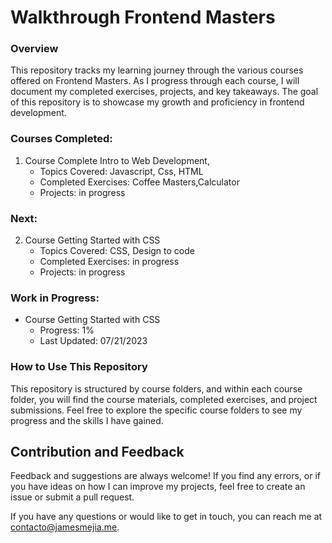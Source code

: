 # Walkthrough Frontend Masters

### Overview

This repository tracks my learning journey through the various courses offered on Frontend Masters. As I progress through each course, I will document my completed exercises, projects, and key takeaways. The goal of this repository is to showcase my growth and proficiency in frontend development.

### Courses Completed:

1. Course Complete Intro to Web Development,
    - Topics Covered: Javascript, Css, HTML
    - Completed Exercises: Coffee Masters,Calculator
    - Projects: in progress

### Next:

2. Course Getting Started with CSS 
    - Topics Covered: CSS, Design to code
    - Completed Exercises: in progress
    - Projects: in progress

### Work in Progress:

- Course Getting Started with CSS 
    - Progress: 1%
    - Last Updated: 07/21/2023

### How to Use This Repository

This repository is structured by course folders, and within each course folder, you will find the course materials, completed exercises, and project submissions. Feel free to explore the specific course folders to see my progress and the skills I have gained.

## Contribution and Feedback

Feedback and suggestions are always welcome! If you find any errors, or if you have ideas on how I can improve my projects, feel free to create an issue or submit a pull request.

If you have any questions or would like to get in touch, you can reach me at contacto@jamesmejia.me.